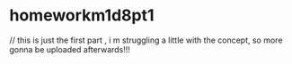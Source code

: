 # homeworkm1d8pt1
// this is just the first part , i m struggling a little with the concept, so more gonna be uploaded afterwards!!!
